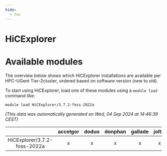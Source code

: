 ```yaml
---
hide:
  - toc
---
```


HiCExplorer
===========

# Available modules


The overview below shows which HiCExplorer installations are available per HPC-UGent Tier-2cluster, ordered based on software version (new to old).

To start using HiCExplorer, load one of these modules using a `module load` command like:

```shell
module load HiCExplorer/3.7.2-foss-2022a
```

*(This data was automatically generated on Wed, 04 Sep 2024 at 14:46:39 CEST)*  

| |accelgor|doduo|donphan|gallade|joltik|shinx|skitty|
| :---: | :---: | :---: | :---: | :---: | :---: | :---: | :---: |
|HiCExplorer/3.7.2-foss-2022a|x|x|x|x|x|-|x|
